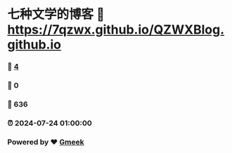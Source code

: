 # 七种文学的博客 :link: https://7qzwx.github.io/QZWXBlog.github.io 
### :page_facing_up: [4](https://7qzwx.github.io/QZWXBlog.github.io/tag.html) 
### :speech_balloon: 0 
### :hibiscus: 636 
### :alarm_clock: 2024-07-24 01:00:00 
### Powered by :heart: [Gmeek](https://github.com/Meekdai/Gmeek)
